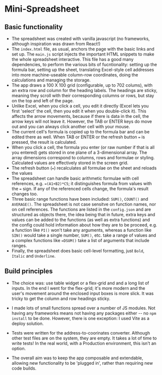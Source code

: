 # Mini-Spreadsheet

## Basic functionality

- The spreadsheet was created with vanilla javascript (no frameworks, although inspiration was drawn from React!)
- The `index.html` file, as usual, anchors the page with the basic links and set up. The `main.js` script injects the important HTML snippets to make the whole spreadsheet interactive. This file has a good many dependencies, to perform the various bits of fucntionality: setting up the formula bar, setting up the sheet, translating Excel-style cell addresses into more machine-useable column-row coordinates, doing the calculations and managing the storage.
- The app draws a 100 X 100 grid (configurable, up to 702 colums), with an extra row and column for the heading labels. The headings are sticky, meaning they scroll with their corresponding columns or rows, but stay on the top and left of the page.
- Unlike Excel, when you click a cell, you edit it directly (Excel lets you first 'select' the cell, then you edit it when you double-click it). This affects the arrow movements, because if there is data in the cell, the arrow keys will not leave it. However, the TAB or ENTER keys do move out and you can always click another cell with your mouse.
- The current cell's formula is copied up to the formula bar and can be edited there as well. When TAB or ENTER or the refresh button ` = ` is pressed, the result is calculated.
- When you click a cell, the formula you enter (or raw number if that is all you entered) gets stored in one plane of a 3-dimensional array. The array dimensions correspond to columns, rows and formulae or styling. Calculated values are effectively stored in the screen grid.
- The refresh button (` = `) recalculates all formulae on the sheet and reloads the values
- The spreadsheet can handle basic arithmetic formulae with cell references, e.g. `=(A1+B2)*C5`; it distinguishes formula from values with the `=` sign. If any of the referenced cells change, the formula's result changes too.
- Three basic range functions have been included: `SUM()`, `COUNT()` and `AVERAGE()`. The spreadsheet is not case sensitve on function names, nor on cell references. The functions are listed in the `config.json` and are structured as objects there, the idea being that in future, extra keys and values can be added to the functions (as well as extra functions) and the config could hold information about how they are to be proceed, e.g. a function like `PI()` won't take any arguments, whereas a function like `SIN()` would take a single number, `SUM()`, etc. take a range of values and a complex functions like `=DSUM()` take a list of arguments that include ranges.
- Finally, the spreadsheet does basic cell-level formatting, just `Bold`, `Italic` and `Underline`.

## Build principles

- The choice was: use table widget or a flex-grid and and a long list of inputs. In the end I went for the flex-grid; it's more modern and the user's movement around the enclosed input boxes is more slick. It was tricky to get the column and row headings sticky.
- I made lots of small functions spread over a number of JS modules. Not having any frameworks means not having any packages either -- no `npm install` to be done. However, there is one exception: I used Vite as a deploy solution.

- Tests were written for the address-to-coorinates converter. Although other test files are on the system, they are empty. It takes a lot of time to write tests! In the real world, with a Production environment, this isn't an option.

- The overall aim was to keep the app composable and extendable, allowing new functionality to be 'plugged in', rather than requiring new code builds.

  
